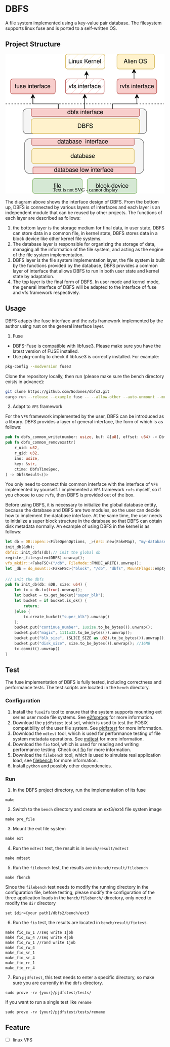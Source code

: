 # DBFS

A file system implemented using a key-value pair database. The filesystem supports linux fuse and is ported to a self-written OS.

## Project Structure

![fsinterface.drawio](assert/fsinterface.drawio.svg)

The diagram above shows the interface design of DBFS. From the bottom up, DBFS is connected by various layers of interfaces and each layer is an independent module that can be reused by other projects. The functions of each layer are described as follows:

1. the bottom layer is the storage medium for final data, in user state, DBFS can store data in a common file, in kernel state, DBFS stores data in a block device like other kernel file systems.
2. The database layer is responsible for organizing the storage of data, managing all the information of the file system, and acting as the engine of the file system implementation.
3. DBFS layer is the file system implementation layer, the file system is built by the functions provided by the database, DBFS provides a common layer of interface that allows DBFS to run in both user state and kernel state by adaptation.
4. The top layer is the final form of DBFS. In user mode and kernel mode, the general interface of DBFS will be adapted to the interface of fuse and vfs framework respectively.



## Usage

DBFS adapts the fuse interface and the [rvfs](https://github.com/Godones/rvfs) framework implemented by the author using rust on the general interface layer.

1. Fuse
- DBFS-Fuse is compatible with libfuse3. Please make sure you have the latest version of FUSE installed.
- Use pkg-config to check if libfuse3 is correctly installed. 
For example:

```bash
pkg-config --modversion fuse3
 ```

Clone the repository locally, then run (please make sure the bench directory exists in advance):
```bash
git clone https://github.com/Godones/dbfs2.git
cargo run --release --example fuse -- --allow-other --auto-unmount --mount-point ./bench/dbfs
```

2. Adapt to `VFS` framework

For the `VFS` framework implemented by the user, DBFS can be introduced as a library. DBFS provides a layer of general interface, the form of which is as follows:

```rust
pub fn dbfs_common_write(number: usize, buf: &[u8], offset: u64) -> DbfsResult<usize> 
pub fn dbfs_common_removexattr(
    r_uid: u32,
    r_gid: u32,
    ino: usize,
    key: &str,
    ctime: DbfsTimeSpec,
) -> DbfsResult<()> 
```

You only need to connect this common interface with the interface of `VFS` implemented by yourself. I implemented a `VFS` framework `rvfs` myself, so if you choose to use `rvfs`, then DBFS is provided out of the box.

Before using DBFS, it is necessary to initialize the global database entity, because the database and DBFS are two modules, so the user can decide how to implement the database interface. At the same time, the user needs to initialize a super block structure in the database so that DBFS can obtain disk metadata normally. An example of using DBFS in the kernel is as follows:

```rust
let db = DB::open::<FileOpenOptions, _>(Arc::new(FakeMap), "my-database.db").unwrap();
init_db(&db);
dbfs2::init_dbfs(db);// init the global db
register_filesystem(DBFS).unwrap();
vfs_mkdir::<FakeFSC>("/db", FileMode::FMODE_WRITE).unwrap();
let _db = do_mount::<FakeFSC>("block", "/db", "dbfs", MountFlags::empty(), None).unwrap();

/// init the dbfs
pub fn init_db(db: &DB, size: u64) {
    let tx = db.tx(true).unwrap();
    let bucket = tx.get_bucket("super_blk");
    let bucket = if bucket.is_ok() {
        return;
    }else {
        tx.create_bucket("super_blk").unwrap()
    };
    bucket.put("continue_number", 1usize.to_be_bytes()).unwrap();
    bucket.put("magic", 1111u32.to_be_bytes()).unwrap();
    bucket.put("blk_size", (SLICE_SIZE as u32).to_be_bytes()).unwrap();
    bucket.put("disk_size", size.to_be_bytes()).unwrap(); //16MB
    tx.commit().unwrap()
}
```

## Test

The fuse implementation of DBFS is fully tested, including correctness and performance tests. The test scripts are located in the `bench` directory.

### Configuration

1. Install the `fuse2fs` tool to ensure that the system supports mounting ext series user mode file systems. See [e2fsprogs](https://github.com/tytso/e2fsprogs/tree/master) for more information.
2. Download the `pjdfstest` test set, which is used to test the POSIX compatibility of the user file system. See [pjdfstest](https://github.com/pjd/pjdfstest) for more information.
3. Download the `mdtest` tool, which is used for performance testing of file system metadata operations. See [mdtest](https://www.gsp.com/cgi-bin/man.cgi?section=1&topic=mdtest) for more information.
4. Download the `fio` tool, which is used for reading and writing performance testing. Check out [fio](https://github.com/axboe/fio) for more information.
5. Download the `filebench` tool, which is used to simulate real application load, see [filebench](https://github.com/filebench/filebench) for more information.
6. Install `python` and possibly other dependencies.



### Run

1. In the DBFS project directory, run the implementation of its fuse

```
make
```

2. Switch to the `bench` directory and create an ext3/ext4 file system image

```
make pre_file
```

3. Mount the ext file system

```4
make ext
```

4. Run the `mdtest` test, the result is in `bench/result/mdtest`

```
make mdtest
```

5. Run the `filebench` test, the results are in `bench/result/filebench`

```
make fbench
```

Since the `filebench` test needs to modify the running directory in the configuration file, before testing, please modify the configuration of the three application loads in the `bench/filebench/` directory, only need to modify the `dir` directory

```
set $dir={your path}/dbfs2/bench/ext3
```

6. Run the `fio` test, the results are located in `bench/result/fiotest`.

```
make fio_sw_1 //seq write 1job
make fio_sw_4 //seq write 4job
make fio_rw_1 //rand write 1job
make fio_rw_4
make_fio_sr_1
make_fio_sr_4
make_fio_rr_1
make_fio_rr_4
```

7. Run `pjdfstest`, this test needs to enter a specific directory, so make sure you are currently in the `dbfs` directory.

```
sudo prove -rv {your}/pjdfstest/tests/
```

If you want to run a single test like `rename`

```
sudo prove -rv {your}/pjdfstest/tests/rename
```

## Feature

- [ ] linux VFS
